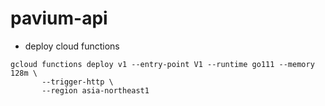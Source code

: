 # pavium-api

+ deploy cloud functions

```
gcloud functions deploy v1 --entry-point V1 --runtime go111 --memory 128m \
       --trigger-http \
       --region asia-northeast1
```
